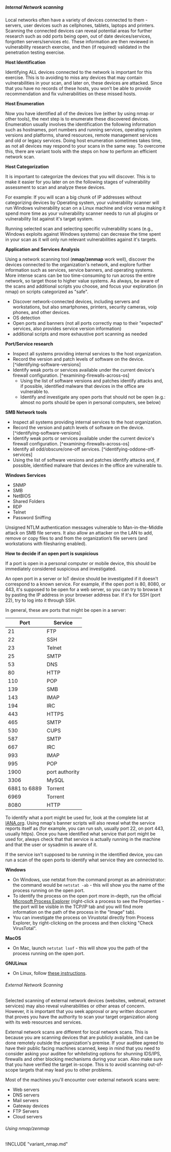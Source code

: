 ##### Internal Network scanning

Local networks often have a variety of devices connected to them - servers, user devices such as cellphones, tablets, laptops and printers. Scanning the connected devices can reveal potential areas for further research such as odd ports being open, out of date devices/services, forgotten servers/services etc. These information are then reviewed in vulnerability research exercise, and then (if required) validated in the penetration testing exercise.

**Host Identification**

Identifying ALL devices connected to the network is important for this exercise. This is to avoiding to miss any devices that may contain vulnerabilities in your scan, and later on, these devices are attacked. Since that you have no records of these hosts, you won't be able to provide recommendation and fix vulnerabilities on these missed hosts.

**Host Enumeration**

Now you have identified all of the devices live (either by using nmap or other tools), the next step is to enumerate these discovered devices. Enumeration usually involves the identification the following information such as hostnames, port numbers and running services, operating system versions and platforms, shared resources, remote management services and old or legacy services. Doing host enumeration sometimes takes time, as not all devices may respond to your scans in the same way. To overcome this, there are variant tools with the steps on how to perform an efficient network scan.

**Host Categorization**

It is important to categorize the devices that you will discover. This is to make it easier for you later on on the following stages of vulnerability assessment to scan and analyze these devices.

For example: If you will scan a big chunk of IP addresses without categorizing devices by Operating system, your vulnerability scanner will run Windows vulnerability scan on a Linux machine and vice versa making it spend more time as your vulnerability scanner needs to run all plugins or vulnerability list against it's target system.

Running selected scan and selecting specific vulnerability scans (e.g., Windows exploits against Windows systems) can decrease the time spent in your scan as it will only run relevant vulnerabilities against it's targets.


**Application and Services Analysis**

Using a network scanning tool (**nmap/zenmap** work well), discover the devices connected to the organization's network, and explore further information such as services, service banners, and operating systems. More intense scans can be too time-consuming to run across the entire network, so target those to higher value systems. As always, be aware of the scans and additional scripts you choose, and focus your exploration (in nmap) on scripts categorized as "safe".

* Discover network-connected devices, including servers and workstations, but also smartphones, printers, security cameras, voip phones, and other devices.
* OS detection
* Open ports and banners (not all ports correctly map to their "expected" services, also provides service version information)
* additional scripts and more exhaustive port scanning as needed

**Port/Service research**

 * Inspect all systems providing internal services to the host organization.
 * Record the version and patch levels of software on the device. [^identifying-software-versions]
 * Identify weak ports or services available under the current device's firewall configuration. [^examining-firewalls-across-os]
   * Using the list of software versions and patches identify attacks and, if possible, identified malware that devices in the office are vulnerable to.
   * Identify and investigate any open ports that should not be open (e.g.: almost no ports should be open in personal computers, see below)

**SMB Network tools**

 - Inspect all systems providing internal services to the host organization.
 - Record the version and patch levels of software on the device. [^identifying-software-versions]
 - Identify weak ports or services available under the current device's firewall configuration. [^examining-firewalls-across-os]
 - Identify all odd/obscure/one-off services. [^identifying-oddone-off-services]
 - Using the list of software versions and patches identify attacks and, if possible, identified malware that devices in the office are vulnerable to.

**Windows Services**

 - SNMP
 - SMB
 - NetBIOS
 - Shared Folders
 - RDP
 - Telnet
 - Password Sniffing

Unsigned NTLM authentication messages vulnerable to Man-in-the-Middle attack on SMB file servers. It also allow an attacker on the LAN to add, remove or copy files to and from the organization’s file servers (and workstations with filesharing enabled).

**How to decide if an open port is suspicious**

If a port is open in a personal computer or mobile device, this should be immediately considered suspicious and investigated.

An open port in a server or IoT device should be investigated if it doesn't correspond to a known service. For example, if the open port is 80, 8080, or 443, it's supposed to be open for a web server, so you can try to browse it by pasting the IP address in your browser address bar. If it's for SSH (port 22), try to log into it through SSH.

In general, these are ports that might be open in a server:

| Port  | Service |
|-------|--------------|
|  21   |  FTP    |
|  22   |  SSH    |
|  23   |  Telnet |
|  25   |  SMTP   |
|  53   |  DNS    |
|  80   |  HTTP   |
|  110  |  POP    |
|  139  |  SMB    |
|  143  |  IMAP   |
|  194  |  IRC    |
|  443  |  HTTPS  |
|  465  |  SMTP   |
|  530  |  CUPS   |
|  587  |  SMTP   |
|  667  |  IRC    |
|  993  |  IMAP   |
|  995  |  POP    |
|  1900 |  port authority |
|  3306 |  MySQL  |
|  6881 to 6889 |  Torrent|
|  6969 |  Torrent |
|  8080 |  HTTP   |

To identify what a port might be used for, look at the complete list at [IANA.org](https://www.iana.org/assignments/service-names-port-numbers/service-names-port-numbers.xhtml). Using nmap's banner scripts will also reveal what the service reports itself as (for example, you can run ssh, usually port 22, on port 443, usually https). Once you have identified what service that port might be used for, always check that that service is actually running in the machine and that the user or sysadmin is aware of it.

If the service isn't supposed to be running in the identified device, you can run a scan of the open ports to identify what service they are connected to.

**Windows**

- On Windows, use netstat from the command prompt as an administrator: the command would be `netstat -ab` - this will show you the name of the process running on the open port.
- To identify the process on the open port more in-depth, run the official [Microsoft Process Explorer](https://docs.microsoft.com/en-us/sysinternals/downloads/process-explorer) (right-click a process to see the Properties - the port will be visible in the TCP/IP tab and you will find more information on the path of the process in the "Image" tab).
- You can investigate the process on Virustotal directly from Process Explorer, by right-clicking on the process and then clicking "Check VirusTotal".

**MacOS**

- On Mac, launch `netstat lsof` - this will show you the path of the process running on the open port.

**GNULinux**

- On Linux, follow [these instructions](https://www.cyberciti.biz/faq/what-process-has-open-linux-port/).


###### External Network Scanning

Selected scanning of external network devices (websites, webmail, extranet services) may also reveal vulnerabilities or other areas of concern. However, it is important that you seek approval or any written document that proves you have the authority to scan your target organization along with its web resources and services.

External network scans are different for local network scans. This is because you are scanning devices that are publicly available, and can be done remotely outside the organization's premise. If your auditee agreed to have their public facing machines scanned, keep in mind that you need to consider asking your auditee for whitelisting options for shunning IDS/IPS, firewalls and other blocking mechanisms during your scan. Also make sure that you have verified the target in-scope. This is to avoid scanning out-of-scope targets that may lead you to other problems.

Most of the machines you'll encounter over external network scans were:

  - Web servers
  - DNS servers
  - Mail servers
  - Gateway devices
  - FTP Servers
  - Cloud servers

###### Using nmap/zenmap

!INCLUDE "variant_nmap.md"
